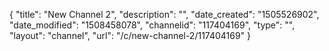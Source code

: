 {
    "title": "New Channel 2",
    "description": "",
    "date_created": "1505526902",
    "date_modified": "1508458078",
    "channelid": "117404169",
    "type": "",
    "layout": "channel",
    "url": "\/c\/new-channel-2\/117404169"
}